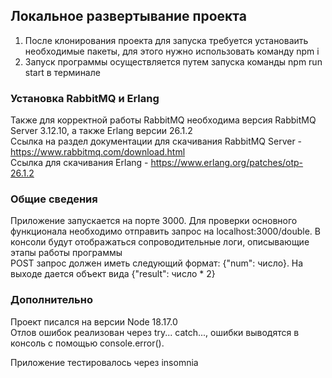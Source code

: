 ## Локальное развертывание проекта
1. После клонирования проекта для запуска требуется установаить необходимые пакеты, для этого нужно использовать команду npm i  
2. Запуск программы осуществляется путем запуска команды npm run start в терминале

### Установка RabbitMQ и Erlang
Также для корректной работы RabbitMQ необходима версия RabbitMQ Server 3.12.10, а также Erlang версии 26.1.2  
Ссылка на раздел документации для скачивания RabbitMQ Server - https://www.rabbitmq.com/download.html  
Ссылка для скачивания Erlang - https://www.erlang.org/patches/otp-26.1.2  

### Общие сведения
Приложение запускается на порте 3000. Для проверки основного функционала необходимо отправить запрос на localhost:3000/double. В консоли будут отображаться сопроводительные логи, описывающие этапы работы программы  
POST запрос должен иметь следующий формат: {"num": число}. На выходе дается объект вида {"result": число * 2}  

### Дополнительно
Проект писался на версии Node 18.17.0  
Отлов ошибок реализован через try... catch..., ошибки выводятся в консоль с помощью console.error().  

Приложение тестировалось через insomnia
